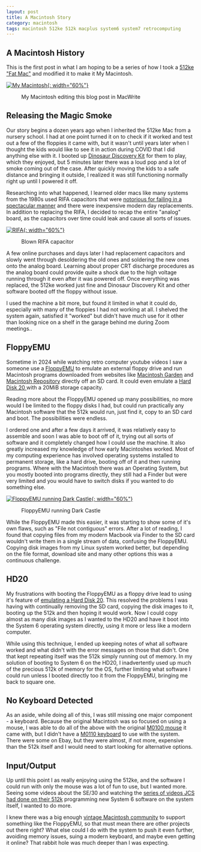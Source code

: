 ```yaml
---
layout: post
title: A Macintosh Story
category: macintosh
tags: macintosh 512ke 512k macplus system6 system7 retrocomputing
---
```


## A Macintosh History

This is the first post in what I am hoping to be a series of how I took a [512ke "Fat Mac"](https://en.wikipedia.org/wiki/Macintosh_512Ke) and modified it to make it My Macintosh.

[![My Macintosh](/assets/images/posts/macintosh/my-macintosh.jpg){: width="60%"}](/assets/images/posts/macintosh/my-macintosh.jpg)
<figure><figcaption>My Macintosh editing this blog post in MacWrite</figcaption></figure>

## Releasing the Magic Smoke

Our story begins a dozen years ago when I inherited the 512ke Mac from a nursery school. I had at one point turned it on to check if it worked and test out a few of the floppies it came with, but it wasn't until years later when I thought the kids would like to see it in action during COVID that I did anything else with it. I booted up [Dinosaur Discovery Kit](https://www.mobygames.com/game/200750/dinosaur-discovery-kit/) for them to play, which they enjoyed, but 5 minutes later there was a loud pop and a lot of smoke coming out of the case. After quickly moving the kids to a safe distance and bringing it outside, I realized it was still functioning normally right up until I powered it off.

Researching into what happened, I learned older macs like many systems from the 1980s used RIFA capacitors that were [notorious for failing in a spectacular manner](https://www.eevblog.com/forum/chat/old-rifa-capacitors-and-a-disaster-story/) and there were inexpensive modern day replacements. In addition to replacing the RIFA, I decided to recap the entire "analog" board, as the capacitors over time could leak and cause all sorts of issues.

[![RIFA](/assets/images/posts/macintosh/rifa.jpg){: width="60%"}](/assets/images/posts/macintosh/rifa.jpg)
<figure><figcaption>Blown RIFA capacitor</figcaption></figure>

A few online purchases and days later I had replacement capacitors and slowly went through desoldering the old ones and soldering the new ones onto the analog board. Learning about proper CRT discharge procedures as the analog board could provide quite a shock due to the high voltage running through it even after it was powered off. Once everything was replaced, the 512ke worked just fine and Dinosaur Discovery Kit and other software booted off the floppy without issue.

I used the machine a bit more, but found it limited in what it could do, especially with many of the floppies I had not working at all. I shelved the system again, satisfied it "worked" but didn't have much use for it other than looking nice on a shelf in the garage behind me during Zoom meetings..

## FloppyEMU

Sometime in 2024 while watching retro computer youtube videos I saw a someone use a [FloppyEMU](https://www.bigmessowires.com/floppy-emu/) to emulate an external floppy drive and run Macintosh programs downloaded from websites like [Macintosh Garden](https://macintoshgarden.org/) and [Macintosh Repository](https://www.macintoshrepository.org/) directly off an SD card. It could even emulate a [Hard Disk 20 ](https://en.wikipedia.org/wiki/Hard_Disk_20) with a 20MiB storage capacity.

Reading more about the FloppyEMU opened up many possibilities, no more would I be limited to the floppy disks I had, but could run practically any Macintosh software that the 512k would run, just find it, copy to an SD card and boot. The possibilities were endless.

I ordered one and after a few days it arrived, it was relatively easy to assemble and soon I was able to boot off of it, trying out all sorts of software and it completely changed how I could use the machine. It also greatly increased my knowledge of how early Macintoshes worked. Most of my computing experience has involved operating systems installed to permanent storage, like a hard drive, booting off of it and then running programs. Where with the Macintosh there was an Operating System, but you mostly booted into programs directly, they still had a Finder but were very limited and you would have to switch disks if you wanted to do something else.

[![FloppyEMU running Dark Castle](/assets/images/posts/macintosh/floppyemu.jpg){: width="60%"}](/assets/images/posts/macintosh/floppyemu.jpg)
<figure><figcaption>FloppyEMU running Dark Castle</figcaption></figure>

While the FloppyEMU made this easier, it was starting to show some of it's own flaws, such as "File not contiguous" errors. After a lot of reading, I found that copying files from my modern Macbook via Finder to the SD card wouldn't write them in a single stream of data, confusing the FloppyEMU. Copying disk images from my Linux system worked better, but depending on the file format, download site and many other options this was a continuous challenge.

## HD20

My frustrations with booting the FloppyEMU as a floppy drive lead to using it's feature of [emulating a Hard Disk 20](https://www.savagetaylor.com/2020/03/29/booting-a-macintosh-plus-with-floppyemus-hd20-support/). This resolved the problems I was having with continually removing the SD card, copying the disk images to it, booting up the 512k and then hoping it would work. Now I could copy almost as many disk images as I wanted to the HD20 and have it boot into the System 6 operating system directly, using it more or less like a modern computer.

While using this technique, I ended up keeping notes of what all software worked and what didn't with the error messages on those that didn't. One that kept repeating itself was the 512k simply running out of memory. In my solution of booting to System 6 on the HD20, I inadvertently used up much of the precious 512k of memory for the OS, further limiting what software I could run unless I booted directly too it from the FloppyEMU, bringing me back to square one.

## No Keyboard Detected

As an aside, while doing all of this, I was still missing one major component - a keyboard. Because the original Macintosh was so focused on using a mouse, I was able to do all of the above with the original [M0100 mouse](https://en.wikipedia.org/wiki/Apple_pointing_devices#Macintosh_Mouse_(M0100)) it came with, but I didn't have a [M0110 keyboard](https://en.wikipedia.org/wiki/Apple_keyboards#Macintosh_Keyboard_(M0110)) to use with the system. There were some on Ebay, but they were almost, if not more, expensive than the 512k itself and I would need to start looking for alternative options.

## Input/Output

Up until this point I as really enjoying using the 512ke, and the software I could run with only the mouse was a lot of fun to use, but I wanted more. Seeing some videos about the SE/30 and watching the [series of videos JCS had done on their 512k](https://jcs.org/system6c) programming new System 6 software on the system itself, I wanted to do more.

I knew there was a big enough [vintage Macintosh community](https://68kmla.org/bb/index.php) to support something like the FloppyEMU, so that must mean there are other projects out there right? What else could I do with the system to push it even further, avoiding memory issues, suing a modern keyboard, and maybe even getting it online? That rabbit hole was much deeper than I was expecting.
